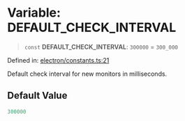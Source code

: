 # Variable: DEFAULT\_CHECK\_INTERVAL

> `const` **DEFAULT\_CHECK\_INTERVAL**: `300000` = `300_000`

Defined in: [electron/constants.ts:21](https://github.com/Nick2bad4u/Uptime-Watcher/blob/dca5483e793478722cd3e6e125cafcec5fc771f0/electron/constants.ts#L21)

Default check interval for new monitors in milliseconds.

## Default Value

```ts
300000
```
